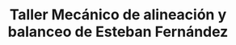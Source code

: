 ---
title: "Taller Mecánico de alineación y balanceo de Esteban Fernández"
url: /san-cayetano/taller-mecanico-de-alineacion-y-balanceo-de-esteban-fernandez/
shop: Allgemein
---